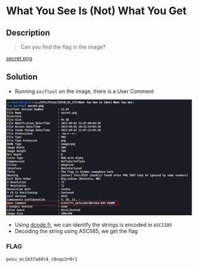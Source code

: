 # What You See Is (Not) What You Get

## Description
> Can you find the flag in the image?

[secret.png](./secret.png)
## Solution
* Running `exiftool` on the image, there is a User Comment

![comment](image.png)
* Using [dcode.fr](https://www.dcode.fr/cipher-identifier), we can identify the strings is encoded in  `ASCII85`
* Decoding the string using ASCII85, we get the flag
### FLAG
```
pesu_ec{m37ad4t4_c0nqu3r0r}
```